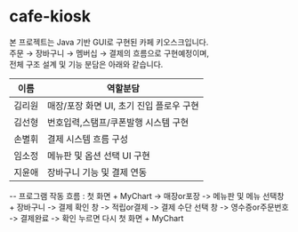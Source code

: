 # cafe-kiosk
본 프로젝트는 Java 기반 GUI로 구현된 카페 키오스크입니다.  
주문 → 장바구니 → 멤버십 → 결제의 흐름으로 구현예정이며,  
전체 구조 설계 및 기능 분담은 아래와 같습니다.

|  이름    |       역할분담                      |
|----------|--------------------------------------|
| 김리원   | 매장/포장 화면 UI, 초기 진입 플로우 구현|
| 김선형   | 번호입력,스탬프/쿠폰발행 시스템 구현 |
| 손별휘   | 결제 시스템 흐름 구성 |
| 임소정   | 메뉴판 및 옵션 선택 UI 구현 |
| 지윤애   | 장바구니 기능 및 결제 연동 |

--
프로그램 작동 흐름
: 첫 화면 + MyChart -> 매장or포장 -> 메뉴판 및 메뉴 선택창 + 장바구니 
        -> 결제 확인 창 -> 적립or결제 -> 결제 수단 선택 창 -> 영수증or주문번호 -> 결제완료
        -> 확인 누르면 다시 첫 화면 + MyChart
